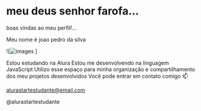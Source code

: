 # meu deus senhor farofa...
boas vindas ao meu perfil!...

Meu nome é joao pedro da silva

![![images](https://media.tenor.com/5BYK-WS0__gAAAAM/cool-fun.gif)
]

Estou estudando na Alura
Estou me desenvolvendo na linguagem JavaScript
Utilizo esse espaço para minha organização e compartilhamento dos meu projetos desenvolvidos
Você pode entrar em contato comigo 📫

alurastartestudante@email.com

@alurastartestudante
